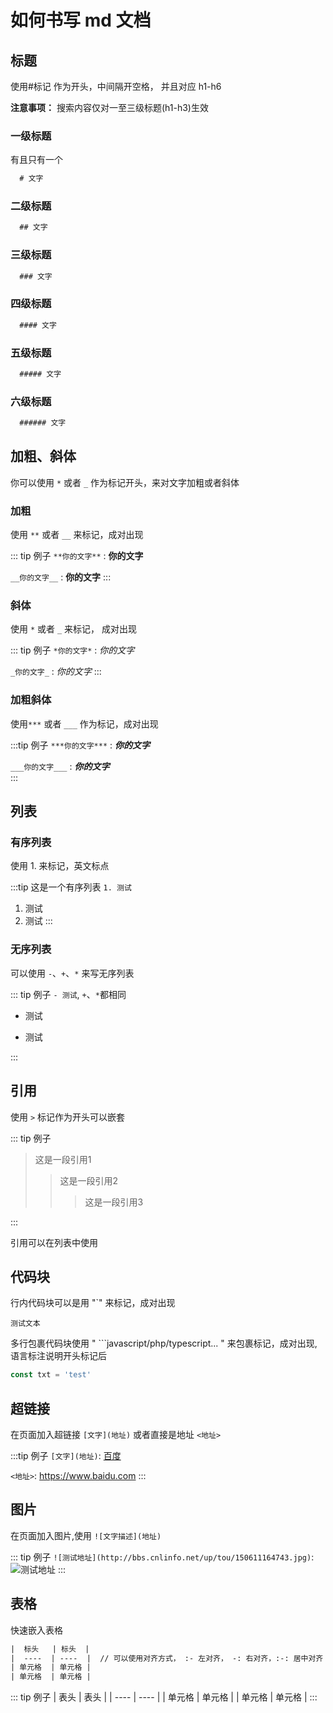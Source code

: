 # 如何书写 md 文档

## 标题

使用#标记 作为开头，中间隔开空格， 并且对应 h1-h6

**注意事项：** 搜索内容仅对一至三级标题(h1-h3)生效

### 一级标题

有且只有一个

```html
  # 文字
```

### 二级标题

```html
  ## 文字
```

### 三级标题

```html
  ### 文字
```

### 四级标题

```html
  #### 文字
```

### 五级标题

```html
  ##### 文字
```

### 六级标题

```html
  ###### 文字
```

## 加粗、斜体

你可以使用 `*` 或者 `_` 作为标记开头，来对文字加粗或者斜体

### 加粗

使用 `**` 或者 `__` 来标记，成对出现

::: tip 例子
`**你的文字**` : **你的文字**

`__你的文字__` : __你的文字__
:::

### 斜体

使用 `*` 或者 `_` 来标记， 成对出现

::: tip 例子
`*你的文字*` : *你的文字*

`_你的文字_` : _你的文字_
:::

### 加粗斜体

使用`***` 或者 `___` 作为标记，成对出现

:::tip 例子
`***你的文字***` : ***你的文字***

`___你的文字___` : ___你的文字___  
:::

## 列表

### 有序列表

使用 1. 来标记，英文标点

:::tip 这是一个有序列表 `1. 测试`

  1. 测试
  2. 测试
:::

### 无序列表

可以使用 `-`、`+`、`*` 来写无序列表

::: tip 例子 `- 测试`, `+`、`*`都相同

- 测试

- 测试

:::

## 引用

使用 `>` 标记作为开头可以嵌套

::: tip 例子

> 这是一段引用1
>> 这是一段引用2
>>> 这是一段引用3

:::

引用可以在列表中使用

## 代码块

行内代码块可以是用 "`" 来标记，成对出现

`测试文本`

多行包裹代码块使用 " ```javascript/php/typescript... " 来包裹标记，成对出现, 语言标注说明开头标记后

```js
const txt = 'test'
```

## 超链接

在页面加入超链接 `[文字](地址)` 或者直接是地址 `<地址>`

:::tip 例子
`[文字](地址)`: [百度](https://www.baidu.com)

`<地址>`: <https://www.baidu.com>
:::

## 图片

在页面加入图片,使用 `![文字描述](地址)`

::: tip 例子
  `![测试地址](http://bbs.cnlinfo.net/up/tou/150611164743.jpg)`:![测试地址](http://bbs.cnlinfo.net/up/tou/150611164743.jpg)
:::

## 表格

快速嵌入表格

```html
|  标头   | 标头  |
|  ----  | ----  |  // 可以使用对齐方式， :- 左对齐， -: 右对齐，:-: 居中对齐
| 单元格  | 单元格 |
| 单元格  | 单元格 |
```

::: tip 例子
  |  表头   | 表头  |
  |  ----  | ----  |
  | 单元格  | 单元格 |
  | 单元格  | 单元格 |
:::
